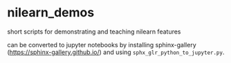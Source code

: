 # nilearn_demos
short scripts for demonstrating and teaching nilearn features

can be converted to jupyter notebooks by installing sphinx-gallery
(https://sphinx-gallery.github.io/) and using `sphx_glr_python_to_jupyter.py`.
